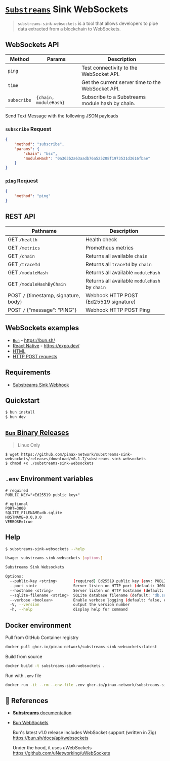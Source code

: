 # [`Substreams`](https://substreams.streamingfast.io/) Sink WebSockets

> `substreams-sink-websockets` is a tool that allows developers to pipe data extracted from a blockchain to WebSockets.

## WebSockets API

| Method      | Params                | Description
|-------------|-----------------------| ----------------------|
| `ping`      |                       | Test connectivity to the WebSocket API.
| `time`      |                       | Get the current server time to the WebSocket API.
| `subscribe` | `{chain, moduleHash}` | Subscribe to a Substreams module hash by chain.

Send Text Message with the following JSON payloads

### `subscribe` Request

```json
{
    "method": "subscribe",
    "params": {
        "chain": "bsc",
        "moduleHash": "0a363b2a63aadb76a525208f1973531d3616fbae"
    }
}
```
### `ping` Request

```json
{
    "method": "ping"
}
```

## REST API

| Pathname                  | Description           |
|---------------------------|-----------------------|
| GET `/health`             | Health check
| GET `/metrics`            | Prometheus metrics
| GET `/chain`              | Returns all available `chain`
| GET `/traceId`            | Returns all `traceId` by `chain`
| GET `/moduleHash`         | Returns all available `moduleHash`
| GET `/moduleHashByChain`  | Returns all available `moduleHash` by `chain`
| POST `/` {timestamp, signature, body}   | Webhook HTTP POST (Ed25519 signature)
| POST `/` {"message": "PING"}            | Webhook HTTP POST Ping

## WebSockets examples

- [`Bun`](/examples/bun) - https://bun.sh/
- [React Native](/examples/react-native) - https://expo.dev/
- [HTML](/examples/html)
- [HTTP POST requests](/examples/post-http)

## Requirements

- [Substreams Sink Webhook](https://github.com/pinax-network/substreams-sink-webhook)

## Quickstart

```bash
$ bun install
$ bun dev
```

## [`Bun` Binary Releases](https://github.com/pinax-network/substreams-sink-websockets/releases)

> Linux Only

```
$ wget https://github.com/pinax-network/substreams-sink-websockets/releases/download/v0.1.7/substreams-sink-websockets
$ chmod +x ./substreams-sink-websockets
```

## `.env` Environment variables

```env
# required
PUBLIC_KEY="<Ed25519 public key>"

# optional
PORT=3000
SQLITE_FILENAME=db.sqlite
HOSTNAME=0.0.0.0
VERBOSE=true
```

## Help

```bash
$ substreams-sink-websockets --help

Usage: substreams-sink-websockets [options]

Substreams Sink Websockets

Options:
  --public-key <string>       (required) Ed25519 public key (env: PUBLIC_KEY)
  --port <int>                Server listen on HTTP port (default: 3000, env: PORT)
  --hostname <string>         Server listen on HTTP hostname (default: "0.0.0.0", env: HOSTNAME)
  --sqlite-filename <string>  SQLite database filename (default: "db.sqlite", env: SQLITE_FILENAME)
  --verbose <boolean>         Enable verbose logging (default: false, env: VERBOSE)
  -V, --version               output the version number
  -h, --help                  display help for command
```

## Docker environment

Pull from GitHub Container registry
```bash
docker pull ghcr.io/pinax-network/substreams-sink-websockets:latest
```

Build from source
```bash
docker build -t substreams-sink-websockets .
```

Run with `.env` file
```bash
docker run -it --rm --env-file .env ghcr.io/pinax-network/substreams-sink-websockets
```

## 📖 References

- [**Substreams** documentation](https://substreams.streamingfast.io/)
- [Bun WebSockets](https://bun.sh/docs/api/websockets)

  Bun's latest v1.0 release includes WebSocket support (written in Zig)
  https://bun.sh/docs/api/websockets

  Under the hood, it uses uWebSockets
  https://github.com/uNetworking/uWebSockets